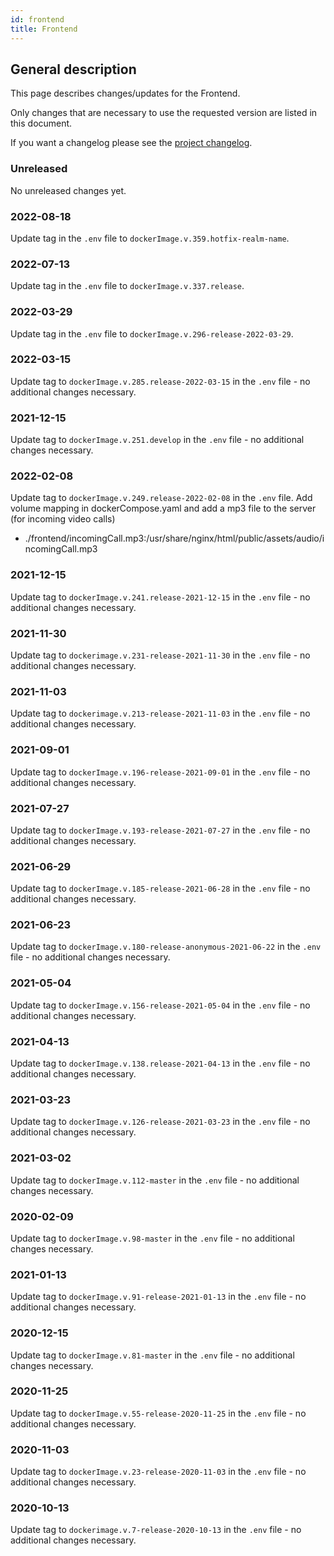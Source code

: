 ```yaml
---
id: frontend
title: Frontend
---
```


## General description

This page describes changes/updates for the Frontend.

Only changes that are necessary to use the requested version are listed in this document.

If you want a changelog please see the [project changelog](https://github.com/Onlineberatung/onlineBeratung-frontend/blob/develop/CHANGELOG.md).

### Unreleased

No unreleased changes yet.

### 2022-08-18

Update tag in the `.env` file to `dockerImage.v.359.hotfix-realm-name`.

### 2022-07-13

Update tag in the `.env` file to `dockerImage.v.337.release`.

### 2022-03-29

Update tag in the `.env` file to `dockerImage.v.296-release-2022-03-29`.

### 2022-03-15

Update tag to `dockerImage.v.285.release-2022-03-15` in the `.env` file - no additional changes necessary.

### 2021-12-15

Update tag to `dockerImage.v.251.develop` in the `.env` file - no additional changes necessary.

### 2022-02-08

Update tag to `dockerImage.v.249.release-2022-02-08` in the `.env` file.
Add volume mapping in dockerCompose.yaml and add a mp3 file to the server (for incoming video calls)
- ./frontend/incomingCall.mp3:/usr/share/nginx/html/public/assets/audio/incomingCall.mp3

### 2021-12-15

Update tag to `dockerImage.v.241.release-2021-12-15` in the `.env` file - no additional changes necessary.

### 2021-11-30

Update tag to `dockerimage.v.231-release-2021-11-30` in the `.env` file - no additional changes necessary.

### 2021-11-03

Update tag to `dockerimage.v.213-release-2021-11-03` in the `.env` file - no additional changes necessary.

### 2021-09-01

Update tag to `dockerImage.v.196-release-2021-09-01` in the `.env` file - no additional changes necessary.

### 2021-07-27

Update tag to `dockerImage.v.193-release-2021-07-27` in the `.env` file - no additional changes necessary.

### 2021-06-29

Update tag to `dockerImage.v.185-release-2021-06-28` in the `.env` file - no additional changes necessary.

### 2021-06-23

Update tag to `dockerImage.v.180-release-anonymous-2021-06-22` in the `.env` file - no additional changes necessary.

### 2021-05-04

Update tag to `dockerImage.v.156-release-2021-05-04` in the `.env` file - no additional changes necessary.

### 2021-04-13

Update tag to `dockerImage.v.138.release-2021-04-13` in the `.env` file - no additional changes necessary.

### 2021-03-23

Update tag to `dockerImage.v.126-release-2021-03-23` in the `.env` file - no additional changes necessary.

### 2021-03-02

Update tag to `dockerImage.v.112-master` in the `.env` file - no additional changes necessary.

### 2020-02-09

Update tag to `dockerImage.v.98-master` in the `.env` file - no additional changes necessary.

### 2021-01-13

Update tag to `dockerImage.v.91-release-2021-01-13` in the `.env` file - no additional changes necessary.

### 2020-12-15

Update tag to `dockerImage.v.81-master` in the `.env` file - no additional changes necessary.

### 2020-11-25

Update tag to `dockerImage.v.55-release-2020-11-25` in the `.env` file - no additional changes necessary.

### 2020-11-03

Update tag to `dockerImage.v.23-release-2020-11-03` in the `.env` file - no additional changes necessary.

### 2020-10-13

Update tag to `dockerimage.v.7-release-2020-10-13` in the `.env` file - no additional changes necessary.

